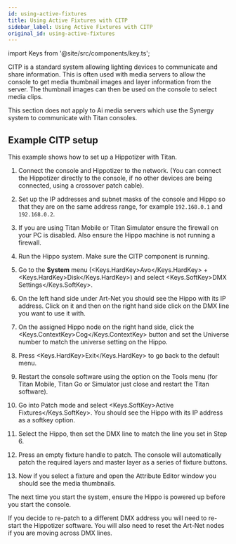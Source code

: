 ```yaml
---
id: using-active-fixtures
title: Using Active Fixtures with CITP
sidebar_label: Using Active Fixtures with CITP
original_id: using-active-fixtures
---
```


import Keys from '@site/src/components/key.ts';

CITP is a standard system allowing lighting devices to communicate and
share information. This is often used with media servers to allow the
console to get media thumbnail images and layer information from the
server. The thumbnail images can then be used on the console to select
media clips.

This section does not apply to Ai media servers which use the Synergy
system to communicate with Titan consoles.

Example CITP setup
------------------

This example shows how to set up a Hippotizer with Titan.

1. Connect the console and Hippotizer to the network. (You can connect
the Hippotizer directly to the console, if no other devices are being
connected, using a crossover patch cable).

2. Set up the IP addresses and subnet masks of the console and Hippo so
that they are on the same address range, for example `192.168.0.1` and
`192.168.0.2`.

3. If you are using Titan Mobile or Titan Simulator ensure the firewall
on your PC is disabled. Also ensure the Hippo machine is not running a
firewall.

4. Run the Hippo system. Make sure the CITP component is running.

5. Go to the <strong>System</strong> menu (<Keys.HardKey>Avo</Keys.HardKey> + <Keys.HardKey>Disk</Keys.HardKey>) and select <Keys.SoftKey>DMX Settings</Keys.SoftKey>.

6. On the left hand side under Art-Net you should see the Hippo with
its IP address. Click on it and then on the right hand side click on the
DMX line you want to use it with.

7. On the assigned Hippo node on the right hand side, click the <Keys.ContextKey>Cog</Keys.ContextKey> button and
set the Universe number to match the universe setting on the Hippo.

8. Press <Keys.HardKey>Exit</Keys.HardKey> to go back to the default menu.

9. Restart the console software using the option on the Tools menu (for
Titan Mobile, Titan Go or Simulator just close and restart the Titan
software).

10. Go into Patch mode and select <Keys.SoftKey>Active Fixtures</Keys.SoftKey>. You should see
the Hippo with its IP address as a softkey option.

11. Select the Hippo, then set the DMX line to match the line you set
in Step 6.

12. Press an empty fixture handle to patch. The console will
automatically patch the required layers and master layer as a series of
fixture buttons.

13. Now if you select a fixture and open the Attribute Editor window
you should see the media thumbnails.

The next time you start the system, ensure the Hippo is powered up
before you start the console.

If you decide to re-patch to a different DMX address you will need to
re-start the Hippotizer software. You will also need to reset the
Art-Net nodes if you are moving across DMX lines.
